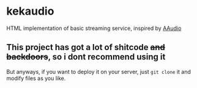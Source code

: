 # kekaudio
HTML implementation of basic streaming service, inspired by [AAudio](https://koke228.ru/anusaudio)
## This project has got a lot of shitcode ~~and backdoors~~, so i dont recommend using it
But anyways, if you want to deploy it on your server, just `git clone` it and modify files as you like.

